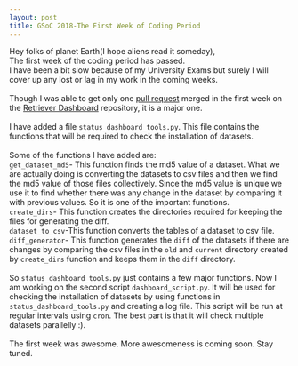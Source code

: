 ```yaml
---
layout: post
title: GSoC 2018-The First Week of Coding Period
---
```


Hey folks of planet Earth(I hope aliens read it someday),<br>
The first week of the coding period has passed.<br>
I have been a bit slow because of my University Exams but surely I will cover up any lost or lag in my work in the coming weeks.
<br><br>
Though I was able to get only one [pull request](https://github.com/weecology/retrieverdash/pull/5) merged in the first week on the [Retriever Dashboard](https://github.com/weecology/retrieverdash/) repository, it is a major one.<br><br>
I have added a file `status_dashboard_tools.py`. This file contains the functions that will be required to check the installation of datasets.
<br><br>
Some of the functions I have added are:<br>
`get_dataset_md5`- This function finds the md5 value of a dataset. What we are actually doing is converting the datasets to csv files and then we find the md5 value of those files collectively. Since the md5 value is unique we use it to find whether there was any change in the dataset by comparing it with previous values. So it is one of the important functions.
<br>
`create_dirs`- This function creates the directories required for keeping the files for generating the diff.
<br>
`dataset_to_csv`-This function converts the tables of a dataset to csv file.
<br>
`diff_generator`- This function generates the `diff` of the datasets if there are changes by comparing the csv files in the `old` and `current` directory created by `create_dirs` function and keeps them in the `diff` directory.
<br><br>
So `status_dashboard_tools.py` just contains a few major functions. Now I am working on the second script `dashboard_script.py`. It will be used for checking the installation of datasets by using functions in `status_dashboard_tools.py` and creating a log file. This script will be run at regular intervals using `cron`.
The best part is that it will check multiple datasets parallelly :).
<br><br>
The first week was awesome. More awesomeness is coming soon. Stay tuned.

